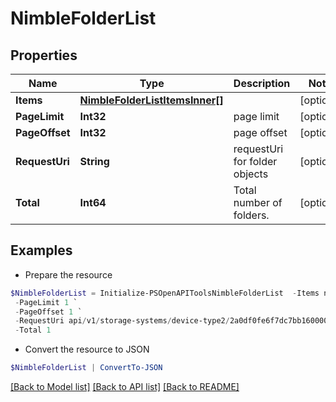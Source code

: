 # NimbleFolderList
## Properties

Name | Type | Description | Notes
------------ | ------------- | ------------- | -------------
**Items** | [**NimbleFolderListItemsInner[]**](NimbleFolderListItemsInner.md) |  | [optional] 
**PageLimit** | **Int32** | page limit | [optional] 
**PageOffset** | **Int32** | page offset | [optional] 
**RequestUri** | **String** | requestUri for folder objects | [optional] 
**Total** | **Int64** | Total number of folders. | [optional] 

## Examples

- Prepare the resource
```powershell
$NimbleFolderList = Initialize-PSOpenAPIToolsNimbleFolderList  -Items null `
 -PageLimit 1 `
 -PageOffset 1 `
 -RequestUri api/v1/storage-systems/device-type2/2a0df0fe6f7dc7bb16000000000000000000004817/folders `
 -Total 1
```

- Convert the resource to JSON
```powershell
$NimbleFolderList | ConvertTo-JSON
```

[[Back to Model list]](../README.md#documentation-for-models) [[Back to API list]](../README.md#documentation-for-api-endpoints) [[Back to README]](../README.md)

